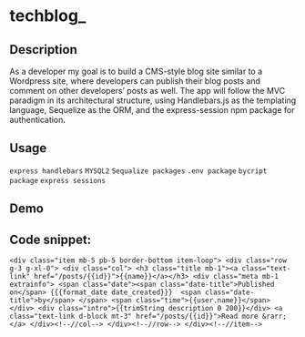 # techblog_

## Description
 As a developer my goal is to build a CMS-style blog site similar to a Wordpress site, where developers can publish their blog posts and comment on other developers’ posts as well. The app will follow the MVC paradigm in its architectural structure, using Handlebars.js as the templating language, Sequelize as the ORM, and the express-session npm package for authentication.

## Usage 
``express handlebars``
 ``MYSQL2``
``Sequalize packages`` 
``.env package``
``bycript package`` 
``express sessions``

## Demo


## Code snippet:
``<div class="item mb-5 pb-5 border-bottom item-loop">
				    <div class="row g-3 g-xl-0">
					    <div class="col">
						    <h3 class="title mb-1"><a class="text-link" href="/posts/{{id}}">{{name}}</a></h3>
						    <div class="meta mb-1 extrainfo">
                  <span class="date"><span class="date-title">Published on</span> {{{format_date date_created}}} 
                  <span class="date-title">by</span>
                  </span>
                  <span class="time">{{user.name}}</span>
                </div>
						    <div class="intro">{{trimString description 0 200}}</div>
						    <a class="text-link d-block mt-3" href="/posts/{{id}}">Read more &rarr;</a>
					    </div><!--//col-->
				    </div><!--//row-->
			    </div><!--//item-->``
          